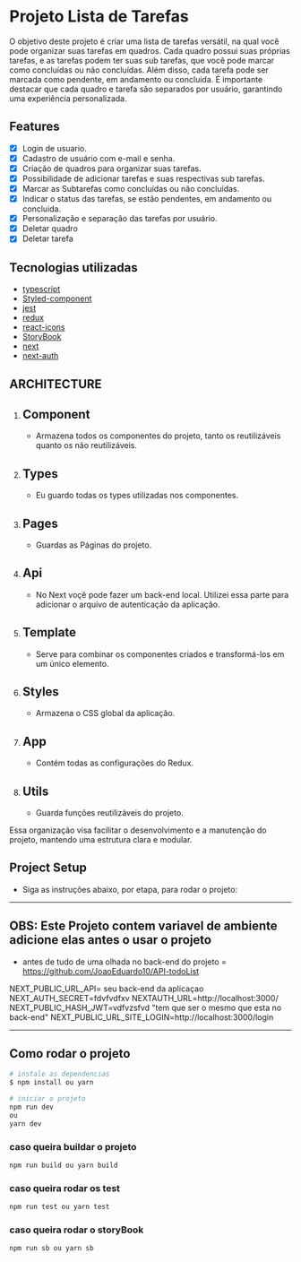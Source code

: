 # Projeto Lista de Tarefas

O objetivo deste projeto é criar uma lista de tarefas versátil, na qual você pode organizar suas tarefas em quadros. Cada quadro possui suas próprias tarefas, e as tarefas podem ter suas sub tarefas, que você pode marcar como concluídas ou não concluídas. Além disso, cada tarefa pode ser marcada como pendente, em andamento ou concluida. É importante destacar que cada quadro e tarefa são separados por usuário, garantindo uma experiência personalizada.

## Features

- [x] Login de usuario.
- [x] Cadastro de usuário com e-mail e senha.
- [x] Criação de quadros para organizar suas tarefas.
- [x] Possibilidade de adicionar tarefas e suas respectivas sub tarefas.
- [x] Marcar as Subtarefas como concluídas ou não concluídas.
- [x] Indicar o status das tarefas, se estão pendentes, em andamento ou concluida.
- [x] Personalização e separação das tarefas por usuário.
- [x] Deletar quadro
- [x] Deletar tarefa

## Tecnologias utilizadas

- [typescript](https://www.typescriptlang.org/)
- [Styled-component](https://styled-components.com/docs)
- [jest](https://jestjs.io/pt-BR/)
- [redux](https://redux-toolkit.js.org/)
- [react-icons](https://react-icons.github.io/react-icons/)
- [StoryBook](https://storybook.js.org/)
- [next](https://nextjs.org/)
- [next-auth](https://next-auth.js.org/)

## ARCHITECTURE

1. ## Component
   - Armazena todos os componentes do projeto, tanto os reutilizáveis quanto os não reutilizáveis.
2. ## Types
   - Eu guardo todas os types utilizadas nos componentes.
3. ## Pages
   - Guardas as Páginas do projeto.
4. ## Api
   - No Next voçê pode fazer um back-end local. Utilizei essa parte para adicionar o arquivo de autenticação da aplicação.
5. ## Template
   - Serve para combinar os componentes criados e transformá-los em um único elemento.
6. ## Styles
   - Armazena o CSS global da aplicação.
7. ## App
   - Contém todas as configurações do Redux.
8. ## Utils
   - Guarda funções reutilizáveis do projeto.

Essa organização visa facilitar o desenvolvimento e a manutenção do projeto, mantendo uma estrutura clara e modular.

## Project Setup

- Siga as instruções abaixo, por etapa, para rodar o projeto:

---

## OBS: Este Projeto contem variavel de ambiente adicione elas antes o usar o projeto

- antes de tudo de uma olhada no back-end do projeto = https://github.com/JoaoEduardo10/API-todoList

NEXT_PUBLIC_URL_API= seu back-end da aplicaçao
NEXT_AUTH_SECRET=fdvfvdfxv
NEXTAUTH_URL=http://localhost:3000/
NEXT_PUBLIC_HASH_JWT=vdfvzsfvd "tem que ser o mesmo que esta no back-end"
NEXT_PUBLIC_URL_SITE_LOGIN=http://localhost:3000/login

---

## Como rodar o projeto

```bash
# instale as dependencias
$ npm install ou yarn

# iniciar o projeto
npm run dev
ou
yarn dev

```

### caso queira buildar o projeto

```sh
npm run build ou yarn build
```

### caso queira rodar os test

```sh
npm run test ou yarn test
```

### caso queira rodar o storyBook

```sh
npm run sb ou yarn sb
```
